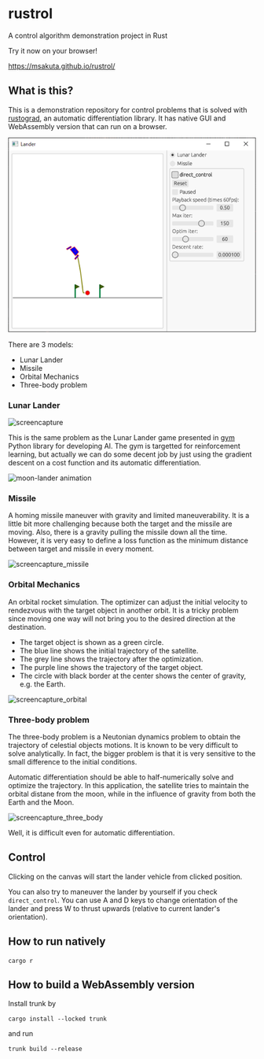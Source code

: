 # rustrol

A control algorithm demonstration project in Rust

Try it now on your browser!

https://msakuta.github.io/rustrol/


## What is this?

This is a demonstration repository for control problems that is solved with [rustograd](https://github.com/msakuta/rustograd), an automatic differentiation library.
It has native GUI and WebAssembly version that can run on a browser.

![screenshot](images/screenshot.png)

There are 3 models:

* Lunar Lander
* Missile
* Orbital Mechanics
* Three-body problem

### Lunar Lander

![screencapture](images/screencapture.gif)

This is the same problem as the Lunar Lander game presented in [gym](https://www.gymlibrary.dev/content/basic_usage/) Python library for developing AI.
The gym is targetted for reinforcement learning, but actually we can do some decent job by just using the gradient descent on a cost function and its automatic differentiation.

![moon-lander animation](https://user-images.githubusercontent.com/15806078/153222406-af5ce6f0-4696-4a24-a683-46ad4939170c.gif)


### Missile

A homing missile maneuver with gravity and limited maneuverability.
It is a little bit more challenging because both the target and the missile are moving.
Also, there is a gravity pulling the missile down all the time.
However, it is very easy to define a loss function as the minimum distance between target and missile in every moment.

![screencapture_missile](images/screencapture_missile.gif)


### Orbital Mechanics

An orbital rocket simulation.
The optimizer can adjust the initial velocity to rendezvous with the target object in another orbit.
It is a tricky problem since moving one way will not bring you to the desired direction at the destination.

* The target object is shown as a green circle.
* The blue line shows the initial trajectory of the satellite.
* The grey line shows the trajectory after the optimization.
* The purple line shows the trajectory of the target object.
* The circle with black border at the center shows the center of gravity, e.g. the Earth.

![screencapture_orbital](images/screencapture_orbital.gif)


### Three-body problem

The three-body problem is a Neutonian dynamics problem to obtain the trajectory of celestial objects motions.
It is known to be very difficult to solve analytically.
In fact, the bigger problem is that it is very sensitive to the small difference to the initial conditions.

Automatic differentiation should be able to half-numerically solve and optimize the trajectory.
In this application, the satellite tries to maintain the orbital distane from the moon, while in the influence of gravity from both the Earth and the Moon.

![screencapture_three_body](images/three-body.gif)

Well, it is difficult even for automatic differentiation.


## Control

Clicking on the canvas will start the lander vehicle from clicked position.

You can also try to maneuver the lander by yourself if you check `direct_control`.
You can use A and D keys to change orientation of the lander and press W to thrust upwards (relative to current lander's orientation).


## How to run natively

```
cargo r
```


## How to build a WebAssembly version

Install trunk by 

```
cargo install --locked trunk
```

and run

```
trunk build --release
```

